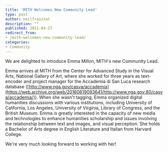 ```yaml
---
title: 'MITH Welcomes New Community Lead'
type: post
author: neilfraistat
description: ""
published: 2011-04-27
redirect_from: 
- /mith-welcomes-new-community-lead/
categories:
- Community
---
```

We are delighted to introduce Emma Millon, MITH's new Community Lead.

Emma arrives at MITH from the Center for Advanced Study in the Visual Arts, National Gallery of Art, where she worked for three years as text-encoder and project manager for the Accademia di San Luca research database ([http://www.nga.gov/casva/accademia](https://web.archive.org/web/20160619093641/http://www.nga.gov:80/casva/accademia/)). When she wasn't tagging, Emma organized digital humanities discussions with various institutions, including University of California, Los Angeles, University of Virginia, Library of Congress, and the British Museum. Emma is greatly interested in the capacity of new media and technologies to enhance humanities scholarship and issues involving the relationship between text and images, and visual perception. She holds a Bachelor of Arts degree in English Literature and Italian from Harvard College.

We're very much looking forward to working with her!
